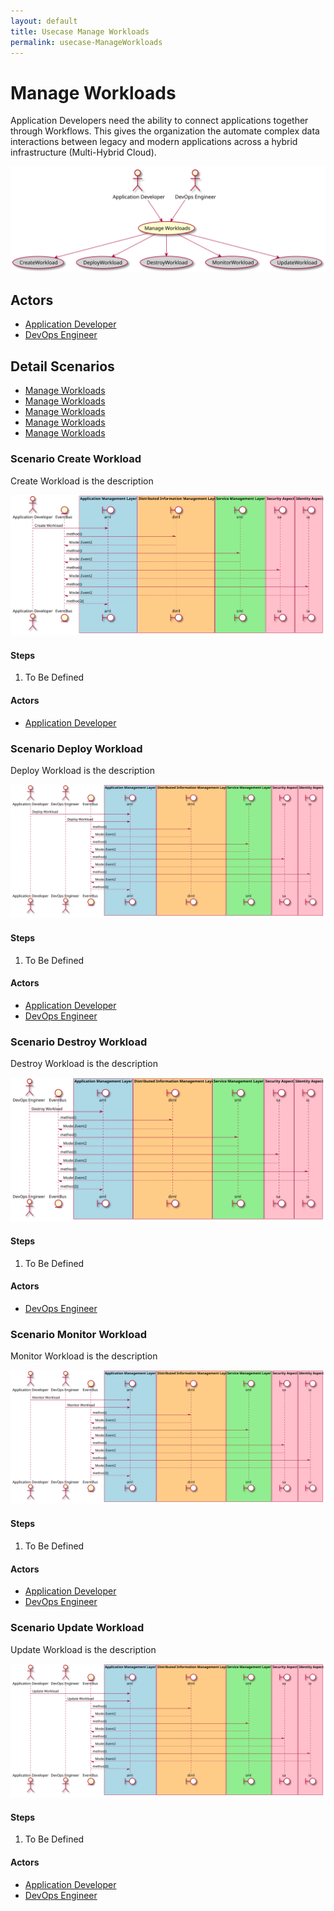 ```yaml
---
layout: default
title: Usecase Manage Workloads
permalink: usecase-ManageWorkloads
---
```


# Manage Workloads

Application Developers need the ability to connect applications together through Workflows. This gives the organization the automate complex data interactions between legacy and modern applications across a hybrid infrastructure (Multi-Hybrid Cloud).

![Activities Diagram](./activities.svg)

## Actors

* [Application Developer](actor-applicationdeveloper)
* [DevOps Engineer](actor-devops)


## Detail Scenarios

* [Manage Workloads](#scenario-CreateWorkload)
* [Manage Workloads](#scenario-DeployWorkload)
* [Manage Workloads](#scenario-DestroyWorkload)
* [Manage Workloads](#scenario-MonitorWorkload)
* [Manage Workloads](#scenario-UpdateWorkload)

  
### Scenario Create Workload

Create Workload is the description

![Scenario nameNoSpaces](./CreateWorkload.svg)

#### Steps

1. To Be Defined


#### Actors

* [Application Developer](actor-applicationdeveloper)


### Scenario Deploy Workload

Deploy Workload is the description

![Scenario nameNoSpaces](./DeployWorkload.svg)

#### Steps

1. To Be Defined


#### Actors

* [Application Developer](actor-applicationdeveloper)
* [DevOps Engineer](actor-devops)


### Scenario Destroy Workload

Destroy Workload is the description

![Scenario nameNoSpaces](./DestroyWorkload.svg)

#### Steps

1. To Be Defined


#### Actors

* [DevOps Engineer](actor-devops)


### Scenario Monitor Workload

Monitor Workload is the description

![Scenario nameNoSpaces](./MonitorWorkload.svg)

#### Steps

1. To Be Defined


#### Actors

* [Application Developer](actor-applicationdeveloper)
* [DevOps Engineer](actor-devops)


### Scenario Update Workload

Update Workload is the description

![Scenario nameNoSpaces](./UpdateWorkload.svg)

#### Steps

1. To Be Defined


#### Actors

* [Application Developer](actor-applicationdeveloper)
* [DevOps Engineer](actor-devops)



